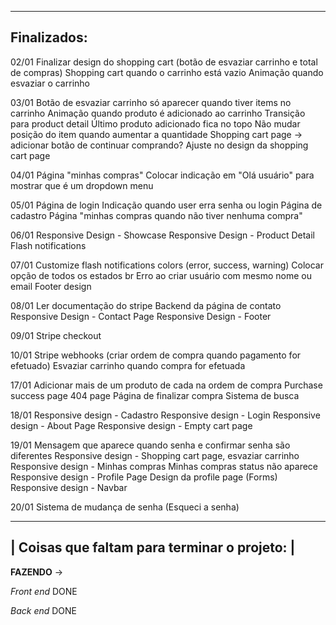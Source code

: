 -----------------------------------------
Finalizados:
-----------------------------------------
02/01
Finalizar design do shopping cart (botão de esvaziar carrinho e total de compras)
Shopping cart quando o carrinho está vazio
Animação quando esvaziar o carrinho

03/01
Botão de esvaziar carrinho só aparecer quando tiver items no carrinho
Animação quando produto é adicionado ao carrinho
Transição para product detail
Último produto adicionado fica no topo
Não mudar posição do item quando aumentar a quantidade
Shopping cart page -> adicionar botão de continuar comprando?
Ajuste no design da shopping cart page

04/01
Página "minhas compras" 
Colocar indicação em "Olá usuário" para mostrar que é um dropdown menu

05/01
Página de login
Indicação quando user erra senha ou login
Página de cadastro
Página "minhas compras quando não tiver nenhuma compra"

06/01
Responsive Design - Showcase
Responsive Design - Product Detail
Flash notifications

07/01
Customize flash notifications colors (error, success, warning)
Colocar opção de todos os estados br
Erro ao criar usuário com mesmo nome ou email
Footer design 

08/01
Ler documentação do stripe
Backend da página de contato
Responsive Design - Contact Page
Responsive Design - Footer

09/01
Stripe checkout

10/01
Stripe webhooks (criar ordem de compra quando pagamento for efetuado)
Esvaziar carrinho quando compra for efetuada

17/01
Adicionar mais de um produto de cada na ordem de compra
Purchase success page
404 page
Página de finalizar compra
Sistema de busca

18/01
Responsive design - Cadastro
Responsive design - Login
Responsive design - About Page
Responsive design - Empty cart page

19/01
Mensagem que aparece quando senha e confirmar senha são diferentes
Responsive design - Shopping cart page, esvaziar carrinho
Responsive design - Minhas compras
Minhas compras status não aparece
Responsive design - Profile Page
Design da profile page (Forms)
Responsive design - Navbar


20/01
Sistema de mudança de senha (Esqueci a senha)


------------------------------------------------------
|     Coisas que faltam para terminar o projeto:     |
------------------------------------------------------

**FAZENDO** -> 

_Front end_
DONE

_Back end_
DONE






